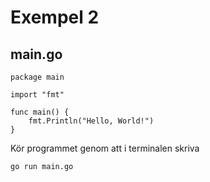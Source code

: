 # Exempel 2

## main.go

	package main
	
	import "fmt"
	
	func main() {
		fmt.Println("Hello, World!")
	}
	
Kör programmet genom att i terminalen skriva

	go run main.go
	
